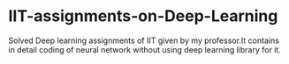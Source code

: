 # IIT-assignments-on-Deep-Learning
Solved Deep learning assignments of IIT given by my professor.It contains in detail coding of neural network without using deep learning library for it.
